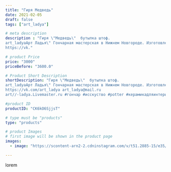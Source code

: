 ```yaml
---
title: "Гиря Медведь"
date: 2021-02-05
draft: false
tags: ["art_ladya"]

# meta description
description : "Гиря \"Медведь\"  бутылка штоф. 
art_ladyaАрт Ладья\" Гончарная мастерская в Нижнем Новгороде. Изготовление керамики и мастер//-классы по обучению. 
https://vk."

# product Price
price: "3000"
priceBefore: "3600.0"

# Product Short Description
shortDescription: "Гиря \"Медведь\"  бутылка штоф. 
art_ladyaАрт Ладья\" Гончарная мастерская в Нижнем Новгороде. Изготовление керамики и мастер//-классы по обучению. 
https://vk.com/art_ladya art_ladya@mail.ru 
art//-ladya.Livemaster.ru #гончар #исскуство #potter #керамикадляинтерьера #керамикаручнаяработа #лес #керамиканазаказ #handmade #посудаизглины #керамика #гончарнаяпосуда #эксклюзивнаякерамика #painter #dishes #ceramicar #warrior #claygoods #restaurant #earthenware #ceramic #design #bottle #медведь #bear #decanter #ceramicart #бутылки #штоф #clay #авторскаякерамика"

#product ID
productID: "CK6kO6SjjsT"

# type must be "products"
type: "products"

# product Images
# first image will be shown in the product page
images:
  - image: "https://scontent-arn2-2.cdninstagram.com/v/t51.2885-15/e35/146118491_3838280522937257_284232478374231730_n.jpg?tp=1&_nc_ht=scontent-arn2-2.cdninstagram.com&_nc_cat=105&_nc_ohc=Gla6go0gDfwAX_dVBRC&ccb=7-4&oh=3072fece9953038ffeefdf71bb80063d&oe=6085921D&_nc_sid=86f79a&ig_cache_key=MjUwMjQ3MTg5NzI5MzE0MjgwMw%3D%3D.2-ccb7-4"

---
```

lorem
